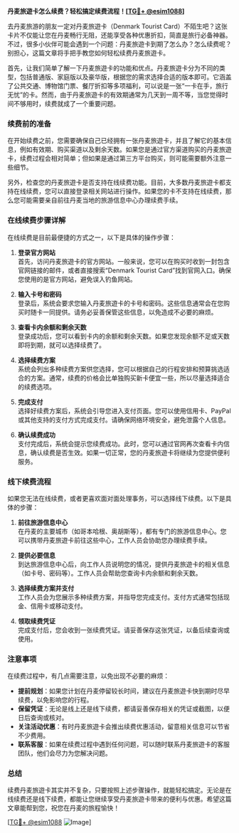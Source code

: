 **丹麦旅遊卡怎么续费？轻松搞定续费流程！[[TG💪+ @esim1088](https://t.me/s/esim1088)]**

去丹麦旅游的朋友一定对丹麦旅遊卡（Denmark Tourist Card）不陌生吧？这张卡片不仅能让您在丹麦畅行无阻，还能享受各种优惠折扣，简直是旅行必备神器。不过，很多小伙伴可能会遇到一个问题：丹麦旅遊卡到期了怎么办？怎么续费呢？别担心，这篇文章将手把手教您如何轻松续费丹麦旅遊卡。

首先，让我们简单了解一下丹麦旅遊卡的功能和优点。丹麦旅遊卡分为不同的类型，包括普通版、家庭版以及豪华版，根据您的需求选择合适的版本即可。它涵盖了公共交通、博物馆门票、餐厅折扣等多项福利，可以说是一张“一卡在手，旅行无忧”的卡。然而，由于丹麦旅遊卡的有效期通常为几天到一周不等，当您觉得时间不够用时，续费就成了一个重要问题。

### 续费前的准备

在开始续费之前，您需要确保自己已经拥有一张丹麦旅遊卡，并且了解它的基本信息，例如有效期、购买渠道以及剩余天数。如果您是通过官方渠道购买的丹麦旅遊卡，续费过程会相对简单；但如果是通过第三方平台购买，则可能需要额外注意一些细节。

另外，检查您的丹麦旅遊卡是否支持在线续费功能。目前，大多数丹麦旅遊卡都支持在线续费，您可以直接登录相关网站进行操作。如果您的卡不支持在线续费，那么您可能需要亲自前往丹麦当地的旅游信息中心办理续费手续。

### 在线续费步骤详解

在线续费是目前最便捷的方式之一，以下是具体的操作步骤：

1. **登录官方网站**  
   首先，访问丹麦旅遊卡的官方网站。一般来说，您可以在购买时收到一封包含官网链接的邮件，或者直接搜索“Denmark Tourist Card”找到官网入口。确保您使用的是官方网站，避免误入钓鱼网站。

2. **输入卡号和密码**  
   登录后，系统会要求您输入丹麦旅遊卡的卡号和密码。这些信息通常会在您购买时随卡一同提供。请务必妥善保管这些信息，以免造成不必要的麻烦。

3. **查看卡内余额和剩余天数**  
   登录成功后，您可以看到卡内的余额和剩余天数。如果您发现余额不足或天数即将到期，就可以选择续费了。

4. **选择续费方案**  
   系统会列出多种续费方案供您选择，您可以根据自己的行程安排和预算挑选适合的方案。通常，续费的价格会比单独购买新卡便宜一些，所以尽量选择适合的续费选项。

5. **完成支付**  
   选择好续费方案后，系统会引导您进入支付页面。您可以使用信用卡、PayPal或其他支持的支付方式完成支付。请确保网络环境安全，避免泄露个人信息。

6. **确认续费成功**  
   支付完成后，系统会提示您续费成功。此时，您可以通过官网再次查看卡内信息，确认续费是否生效。如果一切正常，您的丹麦旅遊卡将继续为您提供便利服务。

### 线下续费流程

如果您无法在线续费，或者更喜欢面对面处理事务，可以选择线下续费。以下是具体的步骤：

1. **前往旅游信息中心**  
   在丹麦的主要城市（如哥本哈根、奥胡斯等），都有专门的旅游信息中心。您可以携带丹麦旅遊卡前往这些中心，工作人员会协助您办理续费手续。

2. **提供必要信息**  
   到达旅游信息中心后，向工作人员说明您的情况，提供丹麦旅遊卡的相关信息（如卡号、密码等）。工作人员会帮助您查询卡内余额和剩余天数。

3. **选择续费方案并支付**  
   工作人员会为您展示多种续费方案，并指导您完成支付。支付方式通常包括现金、信用卡或移动支付。

4. **领取续费凭证**  
   完成支付后，您会收到一张续费凭证。请妥善保存这张凭证，以备后续查询或使用。

### 注意事项

在续费过程中，有几点需要注意，以免出现不必要的麻烦：

- **提前规划**：如果您计划在丹麦停留较长时间，建议在丹麦旅遊卡快到期时尽早续费，以免影响您的行程。
- **保留凭证**：无论是线上还是线下续费，都请妥善保存相关的凭证或截图，以便日后查询或核对。
- **关注活动优惠**：有时丹麦旅遊卡会推出续费优惠活动，留意相关信息可以节省不少费用。
- **联系客服**：如果在续费过程中遇到任何问题，可以随时联系丹麦旅遊卡的客服团队，他们会尽力为您解决问题。

### 总结

续费丹麦旅遊卡其实并不复杂，只要按照上述步骤操作，就能轻松搞定。无论是在线续费还是线下续费，都能让您继续享受丹麦旅遊卡带来的便利与优惠。希望这篇文章能帮到您，祝您在丹麦的旅程愉快！

[[TG💪+ @esim1088](https://t.me/s/esim1088) ![Image](https://i.postimg.cc/4NQfJmqS/Snipaste-2025-05-13-00-14-12.png)]